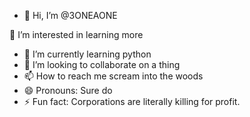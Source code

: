 - 👋 Hi, I’m @3ONEAONE

 👀 I’m interested in learning more
- 🌱 I’m currently learning python
- 💞️ I’m looking to collaborate on a thing
- 📫 How to reach me scream into the woods
- 😄 Pronouns: Sure do
- ⚡ Fun fact: Corporations are literally killing for profit.

<!---
3ONEAONE/3ONEAONE is a ✨ special ✨ repository because its `README.md` (this file) appears on your GitHub profile.
You can click the Preview link to take a look at your changes.
--->
